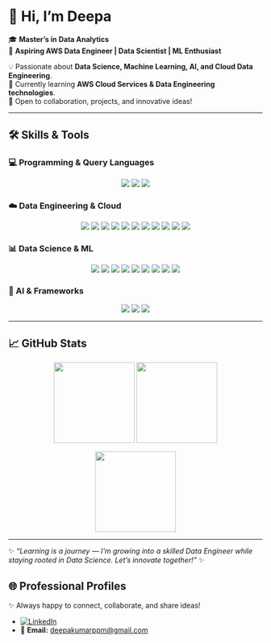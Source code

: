 # 👋 Hi, I’m Deepa  

🎓 **Master’s in Data Analytics**  
🚀 **Aspiring AWS Data Engineer | Data Scientist | ML Enthusiast**  

💡 Passionate about **Data Science, Machine Learning, AI, and Cloud Data Engineering**.  
🌱 Currently learning **AWS Cloud Services & Data Engineering technologies**.  
🤝 Open to collaboration, projects, and innovative ideas!  

---

## 🛠️ Skills & Tools  

### 💻 Programming & Query Languages  
<p align="center">
  <img src="https://img.shields.io/badge/Python-3776AB?style=for-the-badge&logo=python&logoColor=white"/>
  <img src="https://img.shields.io/badge/R-276DC3?style=for-the-badge&logo=r&logoColor=white"/>
  <img src="https://img.shields.io/badge/SQL-CC2927?style=for-the-badge&logo=databricks&logoColor=white"/>
</p>  

### ☁️ Data Engineering & Cloud  
<p align="center">
  <img src="https://img.shields.io/badge/AWS-232F3E?style=for-the-badge&logo=amazon-aws&logoColor=white"/>
  <img src="https://img.shields.io/badge/S3-569A31?style=for-the-badge&logo=amazons3&logoColor=white"/>
  <img src="https://img.shields.io/badge/Glue-FF9900?style=for-the-badge&logo=amazon-aws&logoColor=white"/>
  <img src="https://img.shields.io/badge/Lambda-FF9900?style=for-the-badge&logo=awslambda&logoColor=white"/>
  <img src="https://img.shields.io/badge/Redshift-8C4FFF?style=for-the-badge&logo=amazon-redshift&logoColor=white"/>
  <img src="https://img.shields.io/badge/EC2-FF9900?style=for-the-badge&logo=amazonec2&logoColor=white"/>
  <img src="https://img.shields.io/badge/Hadoop-FFCC00?style=for-the-badge&logo=apachehadoop&logoColor=black"/>
  <img src="https://img.shields.io/badge/Spark-E25A1C?style=for-the-badge&logo=apachespark&logoColor=white"/>
  <img src="https://img.shields.io/badge/Kafka-231F20?style=for-the-badge&logo=apachekafka&logoColor=white"/>
  <img src="https://img.shields.io/badge/Docker-2496ED?style=for-the-badge&logo=docker&logoColor=white"/>
  <img src="https://img.shields.io/badge/Kubernetes-326CE5?style=for-the-badge&logo=kubernetes&logoColor=white"/>
</p>  

### 📊 Data Science & ML  
<p align="center">
  <img src="https://img.shields.io/badge/TensorFlow-FF6F00?style=for-the-badge&logo=tensorflow&logoColor=white"/>
  <img src="https://img.shields.io/badge/Scikit--Learn-F7931E?style=for-the-badge&logo=scikitlearn&logoColor=white"/>
  <img src="https://img.shields.io/badge/OpenCV-5C3EE8?style=for-the-badge&logo=opencv&logoColor=white"/>
  <img src="https://img.shields.io/badge/Pandas-150458?style=for-the-badge&logo=pandas&logoColor=white"/>
  <img src="https://img.shields.io/badge/Numpy-013243?style=for-the-badge&logo=numpy&logoColor=white"/>
  <img src="https://img.shields.io/badge/Matplotlib-003B57?style=for-the-badge&logo=plotly&logoColor=white"/>
  <img src="https://img.shields.io/badge/Seaborn-0077B6?style=for-the-badge&logoColor=white"/>
  <img src="https://img.shields.io/badge/Jupyter-F37626?style=for-the-badge&logo=jupyter&logoColor=white"/>
  <img src="https://img.shields.io/badge/Streamlit-FF4B4B?style=for-the-badge&logo=streamlit&logoColor=white"/>
</p>  

### 🤖 AI & Frameworks  
<p align="center">
  <img src="https://img.shields.io/badge/LangChain-121212?style=for-the-badge&logo=chainlink&logoColor=white"/>
  <img src="https://img.shields.io/badge/Hugging%20Face-FFD21E?style=for-the-badge&logo=huggingface&logoColor=black"/>
  <img src="https://img.shields.io/badge/FastAPI-009688?style=for-the-badge&logo=fastapi&logoColor=white"/>
</p>  

---

## 📈 GitHub Stats  

<p align="center">
  <img src="https://github-readme-stats.vercel.app/api?username=deepa-1802&show_icons=true&theme=tokyonight" height="160"/>
  <img src="https://streak-stats.demolab.com?user=deepa-1802&theme=tokyonight&hide_border=false" height="160"/>
</p>  

<p align="center">
  <img src="https://github-readme-stats.vercel.app/api/top-langs/?username=deepa-1802&layout=compact&theme=tokyonight" height="160"/>
</p>  

---

✨ *“Learning is a journey — I’m growing into a skilled Data Engineer while staying rooted in Data Science. Let’s innovate together!”* ✨

## 🌐 Professional Profiles
✨ Always happy to connect, collaborate, and share ideas!
- [![LinkedIn](https://img.shields.io/badge/LinkedIn-0A66C2?style=for-the-badge&logo=linkedin&logoColor=white)](https://www.linkedin.com/in/deepa-kumar-7a7662286 )  
- 📧 **Email:** deepakumarppm@gmail.com  

